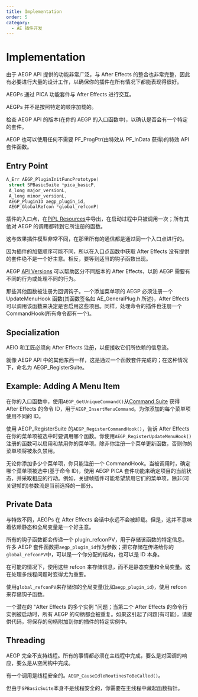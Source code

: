 ```yaml
---
title: Implementation
order: 5
category:
  - AE 插件开发
---
```


# Implementation

由于 AEGP API 提供的功能非常广泛，与 After Effects 的整合也非常完整，因此有必要进行大量的设计工作，以确保你的插件在所有情况下都能表现得很好。

AEGPs 通过 PICA 功能套件与 After Effects 进行交互。

AEGPs 并不是按照特定的顺序加载的。

检查 AEGP API 的版本(在你的 AEGP 的入口函数中)，以确认是否会有一个特定的套件。

AEGP 也可以使用任何不需要 PF_ProgPtr(由特效从 PF_InData 获得)的特效 API 套件函数。

## Entry Point

```cpp
A_Err AEGP_PluginInitFuncPrototype(
 struct SPBasicSuite *pica_basicP,
 A_long major_versionL,
 A_long minor_versionL,
 AEGP_PluginID aegp_plugin_id,
 AEGP_GlobalRefcon *global_refconP)

```

插件的入口点，在[PiPL Resources](.../intro/pipl-resources.html)中导出，在启动过程中只被调用一次；所有其他对 AEGP 的调用都转到它所注册的函数。

这与效果插件模型非常不同，在那里所有的通信都是通过同一个入口点进行的。

因为插件的加载顺序可能不同，所以在入口点函数中获取 After Effects 没有提供的套件绝不是一个好主意。相反，要等到适当的钩子函数出现。

AEGP [API Versions](.../intro/compatibility-across-multiple-versions.html) 可以帮助区分不同版本的 After Effects，以防 AEGP 需要有不同的行为或处理不同的行为。

那些其他函数被注册为回调钩子。一个添加菜单项的 AEGP 必须注册一个 UpdateMenuHook 函数(其函数签名如 AE_GeneralPlug.h 所述)，After Effects 可以调用该函数来决定是否启用这些项目。同样，处理命令的插件也注册一个 CommandHook(所有命令都有一个)。

## Specialization

AEIO 和工匠必须向 After Effects 注册，以便接收它们所依赖的信息流。

就像 AEGP API 中的其他东西一样，这是通过一个函数套件完成的；在这种情况下，命名为 AEGP_RegisterSuite。

## Example: Adding A Menu Item

在你的入口函数中，使用`AEGP_GetUniqueCommand()`从[Command Suite](aegp-suites.html) 获得 After Effects 的命令 ID，用于`AEGP_InsertMenuCommand`。为你添加的每个菜单项使用不同的 ID。

使用 AEGP_RegisterSuite 的`AEGP_RegisterCommandHook()`，告诉 After Effects 在你的菜单项被选中时要调用哪个函数。你使用`AEGP_RegisterUpdateMenuHook()`注册的函数可以启用和禁用你的菜单项。除非你注册一个菜单更新函数，否则你的菜单项将被永久禁用。

无论你添加多少个菜单项，你只能注册一个 CommandHook。当被调用时，确定哪个菜单项被选中(基于命令 ID)，使用 AEGP PICA 套件功能来确定项目的当前状态，并采取相应的行动。例如，关键帧插件可能希望禁用它们的菜单项，除非(可关键帧的)参数流是当前选择的一部分。

## Private Data

与特效不同，AEGPs 在 After Effects 会话中永远不会被卸载。但是，这并不意味着依赖静态和全局变量是一个好主意。

所有的钩子函数都会传递一个 plugin_refconPV，用于存储该函数的特定信息。许多 AEGP 套件函数把`aegp_plugin_id`作为参数；把它存储在传递给你的`global_refconPV`中，可以是一个你分配的结构，也可以是 ID 本身。

在可能的情况下，使用这些 refcon 来存储信息，而不是静态变量和全局变量。这在处理多线程问题时变得尤为重要。

使用`global_refconPV`来存储你的全局变量(比如`aegp_plugin_id`)，使用 refcon 来存储钩子函数。

一个潜在的 "After Effects 的多个实例 "问题；当第二个 After Effects 的命令行实例被启动时，所有 AEGP 的句柄都会被重复。如果这引起了问题(有可能)，请提供代码，将保存的句柄附加到你的插件的特定实例中。

## Threading

AEGP 完全不支持线程。所有的事情都必须在主线程中完成，要么是对回调的响应，要么是从空闲钩中完成。

有一个调用是线程安全的。`AEGP_CauseIdleRoutinesToBeCalled()`。

但由于`SPBasicSuite`本身不是线程安全的，你需要在主线程中藏起函数指针。
